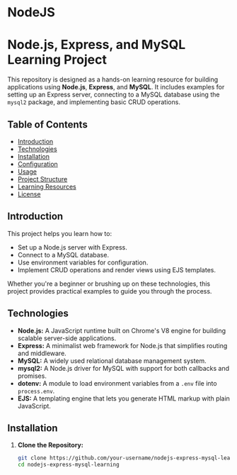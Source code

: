 # NodeJS
# Node.js, Express, and MySQL Learning Project

This repository is designed as a hands-on learning resource for building applications using **Node.js**, **Express**, and **MySQL**. It includes examples for setting up an Express server, connecting to a MySQL database using the `mysql2` package, and implementing basic CRUD operations.

## Table of Contents

- [Introduction](#introduction)
- [Technologies](#technologies)
- [Installation](#installation)
- [Configuration](#configuration)
- [Usage](#usage)
- [Project Structure](#project-structure)
- [Learning Resources](#learning-resources)
- [License](#license)

## Introduction

This project helps you learn how to:
- Set up a Node.js server with Express.
- Connect to a MySQL database.
- Use environment variables for configuration.
- Implement CRUD operations and render views using EJS templates.

Whether you're a beginner or brushing up on these technologies, this project provides practical examples to guide you through the process.

## Technologies

- **Node.js:** A JavaScript runtime built on Chrome's V8 engine for building scalable server-side applications.
- **Express:** A minimalist web framework for Node.js that simplifies routing and middleware.
- **MySQL:** A widely used relational database management system.
- **mysql2:** A Node.js driver for MySQL with support for both callbacks and promises.
- **dotenv:** A module to load environment variables from a `.env` file into `process.env`.
- **EJS:** A templating engine that lets you generate HTML markup with plain JavaScript.

## Installation

1. **Clone the Repository:**

   ```sh
   git clone https://github.com/your-username/nodejs-express-mysql-learning.git
   cd nodejs-express-mysql-learning
